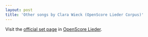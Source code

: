 ```yaml
---
layout: post
title: 'Other songs by Clara Wieck (OpenScore Lieder Corpus)'
---
```


Visit the [official set page] in [OpenScore Lieder].

[official set page]: https://musescore.com/openscore-lieder-corpus/sets/5101059
[OpenScore Lieder]: https://musescore.com/openscore-lieder-corpus

